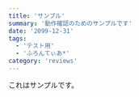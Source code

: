 ```yaml
---
title: 'サンプル'
summary: '動作確認のためのサンプルです'
date: '2099-12-31'
tags: 
  - 'テスト用'
  - 'ふろんてぃあ*'
category: 'reviews'
---
```


これはサンプルです。
